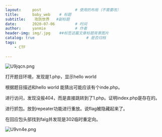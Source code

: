 ```yaml
---
layout:     post               # 使用的布局（不需要改）
title:      baby_web    # 标题 
subtitle:    攻防世界   #副标题
date:       2020-07-06         # 时间
author:     yanmie             # 作者
header-img: img/.jpg    ##标签这篇文章标题背景图片
catalog: true                       # 是否归档
tags:                               
    - CTF
  
---
```



![U9jqcn.png](https://s1.ax1x.com/2020/07/06/U9jqcn.png)

打开题目环境，发现是1.php，显示hello  world

根据题目描述和hello world 能猜出可能应该有个inde.php。

进行访问，发现没报404，而是直接跳转到了1.php。证明index.php是存在的。

进行抓包。放到repeater功能进行重放。说flag被隐藏起来了。

在回应包头部找到falg并发现是302临时重定向。

![U9vn4e.png](https://s1.ax1x.com/2020/07/06/U9vn4e.png)
